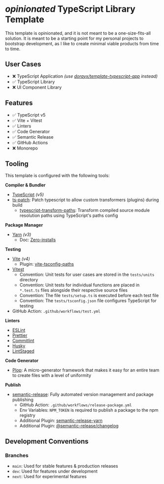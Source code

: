 # _opinionated_ TypeScript Library Template

This template is opinionated, and it is not meant to be a one-size-fits-all solution.
It is meant to be a starting point for my personal projects to bootstrap development, as I like to create minimal viable products from time to time.

## User Cases

- ❌ TypeScript Application _(use [dorayx/template-typescript-app](https://github.com/dorayx/template-typescript-app) instead)_
- ✅ TypeScript Library
- ❌ UI Component Library

## Features

- ✅ TypeScript v5
- ✅ Vite + Vitest
- ✅ Linters
- ✅ Code Generator
- ✅ Semantic Release
- ✅ GitHub Actions
- ❌ Monorepo

## Tooling

This template is configured with the following tools:

**Compiler & Bundler**

- [TypeScript](https://www.typescriptlang.org/) _(v5)_
- [ts-patch](https://github.com/nonara/ts-patch): Patch typescript to allow custom transformers (plugins) during build
  - [typescript-transform-paths](https://github.com/LeDDGroup/typescript-transform-paths): Transform compiled source module resolution paths using TypeScript's paths config

**Package Manager**

- [Yarn](https://yarnpkg.com/) _(v3)_
  - Doc: [Zero-installs](https://yarnpkg.com/features/caching#zero-installs)

**Testing**

- [Vite](https://vitejs.dev/) _(v4)_
  - Plugin: [vite-tsconfig-paths](https://www.npmjs.com/package/vite-tsconfig-paths)
- [Vitest](https://vitest.dev/)
  - Convention: Unit tests for user cases are stored in the `tests/units` directory
  - Convention: Unit tests for individual functions are placed in `*.test.ts` files alongside their respective source files
  - Convention: The file `tests/setup.ts` is executed before each test file
  - Convention: The `tests/tsconfig.json` file configures TypeScript for testing
- GitHub Action: `.github/workflows/test.yml`

**Linters**

- [ESLint](https://eslint.org/)
- [Prettier](https://prettier.io/)
- [Commitlint](https://commitlint.js.org/#/)
- [Husky](https://typicode.github.io/husky/#/)
- [LintStaged](https://github.com/okonet/lint-staged)

**Code Generator**

- [Plop](https://plopjs.com/): A micro-generator framework that makes it easy for an entire team to create files with a level of uniformity

**Publish**

- [semantic-release](https://semantic-release.gitbook.io/): Fully automated version management and package publishing
  - GitHub Action: `.github/workflows/release-package.yml`
  - Env Variables: `NPM_TOKEN` is required to publish a package to the npm registry
  - Additional Plugin: [semantic-release-yarn](https://github.com/hongaar/semantic-release-yarn)
  - Additional Plugin: [@semantic-release/changelog](https://github.com/semantic-release/changelog)

## Development Conventions

### Branches

- `main`: Used for stable features & production releases
- `dev`: Used for features under development
- `next`: Used for experimental features
